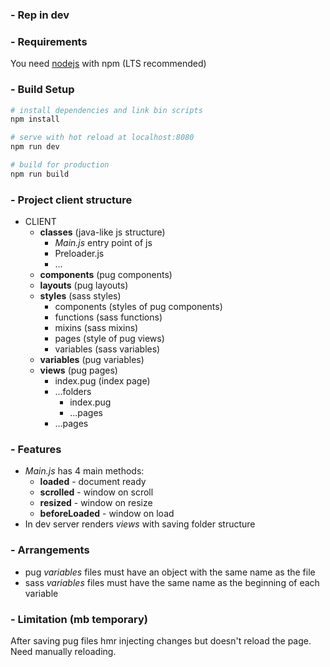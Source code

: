 ### - Rep in dev

### - Requirements

You need [nodejs](https://nodejs.org/en/) with npm (LTS recommended)

### - Build Setup

``` bash
# install dependencies and link bin scripts
npm install

# serve with hot reload at localhost:8080
npm run dev

# build for production
npm run build
```

### - Project client structure

- CLIENT
	- **classes** (java-like js structure)
		- *Main.js* entry point of js
		- Preloader.js
		- ...
	- **components** (pug components)
	- **layouts** (pug layouts)
	- **styles** (sass styles)
		- components (styles of pug components)
		- functions (sass functions)
		- mixins (sass mixins)
		- pages (style of pug views)
		- variables (sass variables)
	- **variables** (pug variables)
	- **views** (pug pages)
		- index.pug (index page)
		- ...folders
			- index.pug
			- ...pages
		- ...pages

### - Features
- *Main.js* has 4 main methods:
	- **loaded** - document ready
	- **scrolled** - window on scroll
	- **resized** - window on resize
	- **beforeLoaded** - window on load
- In dev server renders *views* with saving folder structure

### - Arrangements
- pug *variables* files must have an object with the same name as the file
- sass *variables* files must have the same name as the beginning of each variable

### - Limitation (mb temporary)
After saving pug files hmr injecting changes but doesn't reload the page. Need manually reloading.
